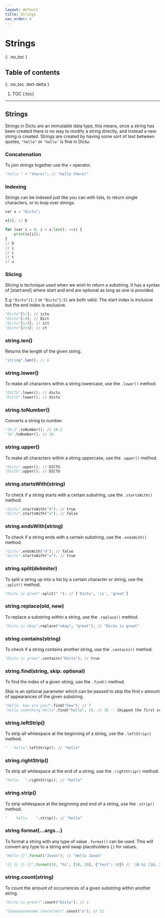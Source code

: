 ```yaml
---
layout: default
title: Strings
nav_order: 4
---
```


# Strings
{: .no_toc }

## Table of contents
{: .no_toc .text-delta }

1. TOC
{:toc}

---
## Strings
Strings in Dictu are an immutable data type, this means, once a string has been created there is no way to modify a string directly, and instead a new string is created. Strings are created by having some sort of text between quotes, `"hello"` or `'hello'` is fine in Dictu.

### Concatenation

To join strings together use the `+` operator.

```py
"hello " + "there!"; // "hello there!"
```

### Indexing

Strings can be indexed just like you can with lists, to return single characters, or to loop over strings.

```py
var x = "Dictu";

x[0]; // D

for (var i = 0; i < x.len(); ++i) {
    print(x[i]);
}
// D
// i
// c
// t
// u
```

### Slicing

Slicing is technique used when we wish to return a substring. It has a syntax of <string>[start:end] where start and end are optional
as long as one is provided.

E.g `"Dictu"[1:]` or `"Dictu"[:5]` are both valid. The start index is inclusive but the end index is exclusive.

```py
"Dictu"[1:]; // ictu
"Dictu"[:4]; // Dict
"Dictu"[1:4]; // ict
"Dictu"[2:4]; // ct
```

### string.len()

Returns the length of the given string.

```js
"string".len(); // 6
```

### string.lower()

To make all characters within a string lowercase, use the `.lower()` method.

```py
"DICTU".lower(); // dictu
"DiCtU".lower(); // dictu
```

### string.toNumber()

Converts a string to number.

```py
"10.2".toNumber(); // 10.2
"10".toNumber(); // 10
```

### string.upper()

To make all characters within a string uppercase, use the `.upper()` method.

```py
"dictu".upper(); // DICTU
"DiCtU".upper(); // DICTU
```

### string.startsWith(string)

To check if a string starts with a certain substring, use the `.startsWith()` method.

```py
"dictu".startsWith("d"); // true
"dictu".startsWith("u"); // false
```

### string.endsWith(string)

To check if a string ends with a certain substring, use the `.endsWith()` method.

```py
"dictu".endsWith("d"); // false
"dictu".startsWith("u"); // true
```

### string.split(delimiter)

To split a string up into a list by a certain character or string, use the `.split()` method.

```py
"Dictu is great".split(" "); // ['Dictu', 'is', 'great']
```

### string.replace(old, new)

To replace a substring within a string, use the `.replace()` method.

```py
"Dictu is okay".replace("okay", "great"); // "Dictu is great"
```

### string.contains(string)

To check if a string contains another string, use the `.contains()` method.

```py
"Dictu is great".contains("Dictu"); // true
```

### string.find(string, skip: optional)

To find the index of a given string, use the `.find()` method.

Skip is an optional parameter which can be passed to skip the first `n` amount of appearances of the given substring.

```py
"Hello, how are you?".find("how"); // 7
"hello something hello".find("hello", 2); // 16 -- Skipped the first occurance of the word "hello"
```

### string.leftStrip()

To strip all whitespace at the beginning of a string, use the `.leftStrip()` method.

```py
"   hello".leftStrip(); // "hello"
```

### string.rightStrip()

To strip all whitespace at the end of a string, use the `.rightStrip()` method.

```py
"hello   ".rightStrip(); // "hello"
```

### string.strip()

To strip whitespace at the beginning and end of a string, use the `.strip()` method.

```py
"    hello    ".strip(); // "hello"
```

### string.format(...args...)

To format a string with any type of value `.format()` can be used. This will convert any type
to a string and swap placeholders `{}` for values.

```py
"Hello {}".format("Jason"); // "Hello Jason"

"{} {} {} {}".format(10, "hi", [10, 20], {"test": 10}) // '10 hi [10, 20] {"test": 10}'
```

### string.count(string)

To count the amount of occurrences of a given substring within another string.

```py
"Dictu is great!".count("Dictu"); // 1

"Sooooooooooome characters".count("o"); // 11
```
